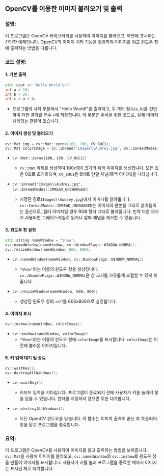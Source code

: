 ## **OpenCV를 이용한 이미지 불러오기 및 출력**

### 설명:
이 프로그램은 OpenCV 라이브러리를 사용하여 이미지를 불러오고, 화면에 표시하는 간단한 예제입니다. OpenCV의 이미지 처리 기능을 활용하여 이미지를 읽고 윈도우 창에 출력하는 방법을 다룹니다.

### 코드 설명:

#### 1. 기본 출력
```cpp
std::cout << "Hello World!\n";
int a = 10;
int b = 20;
int c = a + b;
```
- 프로그램의 시작 부분에서 "Hello World!"를 출력하고, 두 개의 정수(`a`, `b`)를 선언하여 더한 결과를 변수 `c`에 저장합니다. 이 부분은 주석을 위한 코드로, 실제 이미지 처리와는 관련이 없습니다.

#### 2. 이미지 생성 및 불러오기
```cpp
cv::Mat img = cv::Mat::zeros(100, 100, CV_8UC1);
cv::Mat colorImage = cv::imread("Images\\Audrey.jpg", cv::ImreadModes::IMREAD_UNCHANGED);
```
- `cv::Mat::zeros(100, 100, CV_8UC1)`:
  - `cv::Mat` 객체를 생성하여 100x100 크기의 흑백 이미지를 생성합니다. 모든 값은 0으로 초기화되며, `CV_8UC1`은 8비트 단일 채널(흑백 이미지)을 나타냅니다.
  
- `cv::imread("Images\\Audrey.jpg", cv::ImreadModes::IMREAD_UNCHANGED)`:
  - 지정된 경로(`Images\\Audrey.jpg`)에서 이미지를 읽어옵니다. `cv::ImreadModes::IMREAD_UNCHANGED`는 이미지의 원본을 그대로 읽어들이는 옵션으로, 컬러 이미지일 경우 RGB 형식 그대로 불러옵니다. 만약 다른 모드가 사용되면 그레이스케일로 읽거나 알파 채널을 제거할 수 있습니다.

#### 3. 윈도우 창 설정
```cpp
std::string nameWindow = "Show";
cv::namedWindow(nameWindow, cv::WindowFlags::WINDOW_NORMAL);
cv::resizeWindow(nameWindow, 600, 800);
```
- `cv::namedWindow(nameWindow, cv::WindowFlags::WINDOW_NORMAL)`:
  - `"Show"`라는 이름의 윈도우 창을 생성합니다. `cv::WindowFlags::WINDOW_NORMAL`은 창 크기를 자유롭게 조절할 수 있게 해줍니다.
  
- `cv::resizeWindow(nameWindow, 600, 800)`:
  - 생성된 윈도우 창의 크기를 600x800으로 설정합니다.

#### 4. 이미지 표시
```cpp
cv::imshow(nameWindow, colorImage);
```
- `cv::imshow(nameWindow, colorImage)`:
  - `"Show"`라는 이름의 윈도우 창에 `colorImage`를 표시합니다. `colorImage`는 이전에 불러온 이미지입니다.

#### 5. 키 입력 대기 및 종료
```cpp
cv::waitKey();
cv::destroyAllWindows();
```
- `cv::waitKey()`:
  - 키보드 입력을 기다립니다. 프로그램이 종료되기 전에 사용자가 키를 눌러야 창을 닫을 수 있습니다. 인자를 지정하지 않으면 무한 대기합니다.

- `cv::destroyAllWindows()`:
  - 모든 OpenCV 윈도우를 닫습니다. 이 함수는 이미지 출력이 끝난 후 호출되어 창을 닫고 프로그램을 종료합니다.

### 요약:
이 프로그램은 OpenCV를 사용하여 이미지를 읽고 출력하는 방법을 보여줍니다. `cv::Mat`을 사용해 이미지를 불러오고, `cv::namedWindow`와 `cv::imshow`로 윈도우 창을 만들어 이미지를 표시합니다. 사용자가 키를 눌러 프로그램을 종료할 때까지 이미지는 표시된 채로 대기합니다.